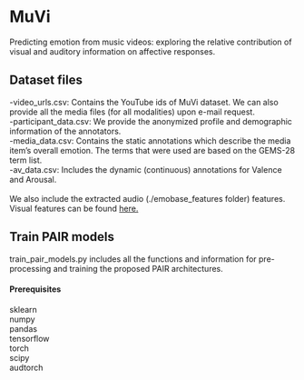 # MuVi
Predicting emotion from music videos: exploring the relative contribution of visual and auditory information on affective responses.

## Dataset files
-video_urls.csv: Contains the YouTube ids of MuVi dataset. We can also provide all the media files (for all modalities) upon e-mail request. <br />
-participant_data.csv: We provide the anonymized profile and demographic information of the annotators. <br />
-media_data.csv:  Contains the static annotations which describe the media item’s overall emotion. The terms that were used are based on the GEMS-28 term list. <br /> 
-av_data.csv: Includes the dynamic (continuous) annotations for Valence and Arousal. <br />
<br />
We also include the extracted audio (./emobase_features folder) features. Visual features can be found [here.](https://drive.google.com/file/d/1avyXoSi1mXPONwInKu0hBWbXCHF8CgjC/view?usp=sharing)  <br />

## Train PAIR models
train_pair_models.py includes all the functions and information for pre-processing and training the proposed PAIR architectures. <br />

#### Prerequisites
sklearn <br />
numpy <br />
pandas <br />
tensorflow <br />
torch <br />
scipy <br />
audtorch <br />
